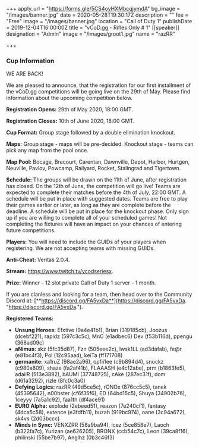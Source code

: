+++
apply_url = "https://forms.gle/5CS4oyHXMbcqjymdA"
bg_image = "/images/banner.jpg"
date = 2020-05-28T19:30:17Z
description = ""
fee = "Free"
image = "/images/banner.jpg"
location = "Call of Duty 1"
publishDate = 2019-12-04T16:00:00Z
title = "vCoD.gg - Rifles Only # 1"
[[speaker]]
designation = "Admin"
image = "/images/groot1.jpg"
name = "razRR"

+++
### **Cup Information**

WE ARE BACK!

We are pleased to announce, that the registration for our first installment of the vCoD.gg competitions will be going live on the 29th of May. Please find information about the upcoming competition below.

**Registration Opens:** 29th of May 2020, 18:00 GMT.

**Registration Closes:** 10th of June 2020, 18:00 GMT.

**Cup Format:** Group stage followed by a double elimination knockout.

**Maps:** Group stage - maps will be pre-decided. Knockout stage - teams can pick any map from the pool once.

**Map Pool:** Bocage, Brecourt, Carentan, Dawnville, Depot, Harbor, Hurtgen, Neuville, Pavlov, Powcamp, Railyard, Rocket, Stalingrad and Tigertown.

**Schedule:** The groups will be drawn on the 11th of June, after registration has closed. On the 12th of June, the competition will go live! Teams are expected to complete their matches before the 4th of July, 22:00 GMT. A schedule will be put in place with suggested dates. Teams are free to play their games earlier or later, as long as they are complete before the deadline. A schedule will be put in place for the knockout phase. Only sign up if you are willing to complete all of your scheduled games! Not completing the fixtures will have an impact on your chances of entering future competitions.

**Players:** You will need to include the GUIDs of your players when registering. We are not accepting teams with missing GUIDs.

**Anti-Cheat:** Veritas 2.0.4.

**Stream:** https://www.twitch.tv/vcodseriesx.

**Prize:** Winner - 12 slot private Call of Duty 1 server - 1 month.

If you are clanless and looking for a team, then head over to the Community Discord at: [**https://discord.gg/FA5vxDa**](https://discord.gg/FA5vxDa. "https://discord.gg/FA5vxDa.").

**Registered Teams:**

* **Unsung Heroes:** Efxtive (9a4e41b1), Brian (319185cb), Joozus (dcebf221), rapidz (597c3c5c), MnC (e1adbec6) Dev (f53b116d), ppengu (368ad09c)
* **aNimus:** skz (5fc35d87), Fzn (505eee2c), lwsk1LL (ad3dafab), fe@r (e81bc4f3), Pol (12c95aad), keiTa (ff171708)
* **germanite:** xa1ruZ (98ae2a96), opfii1ee (c9b894d4), snockz (c980a809), shaze (fa2af41b), FLAAASH (e4c12abe), prm (b1863fe5), adaiiR (513e3892), bAUMI (37748725), cAke (287ec31f), dom (d61a3292), rizle (8fc0c3a0)
* **Defying Logics:** razRR (49d5ce5c), rONOx (876cc5c5), tanek (45395642), n00bster (cf6f35f6), ED (64bd15c5), Shuya (34902b76), 1ceyyy (7a5a1c92), faa1th (df4ace91)
* **EURO Alpha:** explode (2ebeed51), reazon (7e240cf1), fantasy (4dca5c58), extence (e3fdfb11), buzah (919bc974), oane (3c94a672), sk4vs (2d03bccc)
* **Minds in Sync:** VENXZRR (58a9ba94), icez (5ce858e7), Laoch (b322fa7c), Yurizan (ae626205), BRONX (ccb54c7c), Leon (39ca8f16), philinski (55be7b97), Anglhz (0b3c46f3)